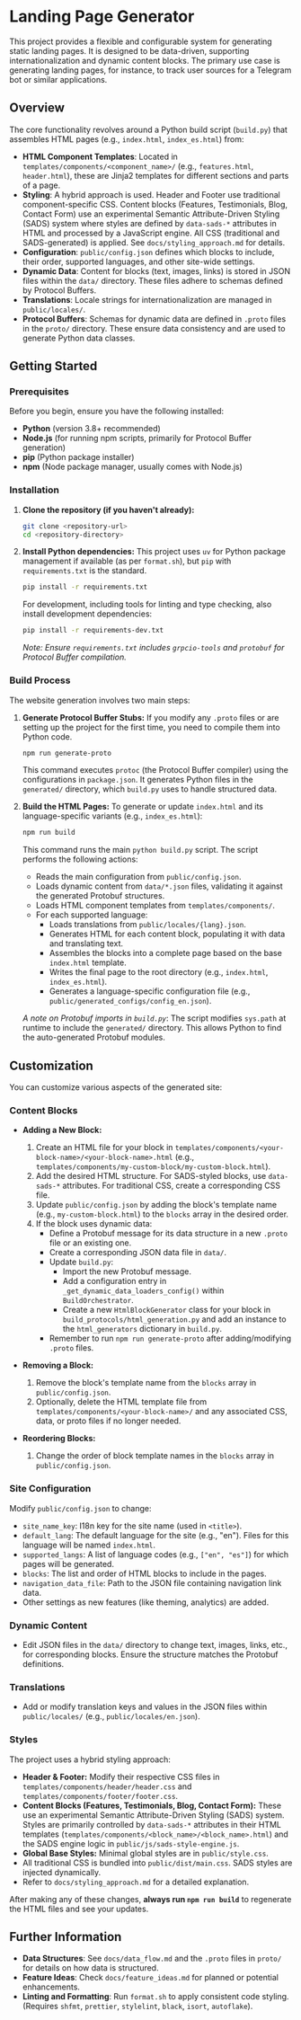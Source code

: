 # Landing Page Generator

This project provides a flexible and configurable system for generating static landing pages. It is designed to be data-driven, supporting internationalization and dynamic content blocks. The primary use case is generating landing pages, for instance, to track user sources for a Telegram bot or similar applications.

## Overview

The core functionality revolves around a Python build script (`build.py`) that assembles HTML pages (e.g., `index.html`, `index_es.html`) from:

*   **HTML Component Templates**: Located in `templates/components/<component_name>/` (e.g., `features.html`, `header.html`), these are Jinja2 templates for different sections and parts of a page.
*   **Styling**: A hybrid approach is used. Header and Footer use traditional component-specific CSS. Content blocks (Features, Testimonials, Blog, Contact Form) use an experimental Semantic Attribute-Driven Styling (SADS) system where styles are defined by `data-sads-*` attributes in HTML and processed by a JavaScript engine. All CSS (traditional and SADS-generated) is applied. See `docs/styling_approach.md` for details.
*   **Configuration**: `public/config.json` defines which blocks to include, their order, supported languages, and other site-wide settings.
*   **Dynamic Data**: Content for blocks (text, images, links) is stored in JSON files within the `data/` directory. These files adhere to schemas defined by Protocol Buffers.
*   **Translations**: Locale strings for internationalization are managed in `public/locales/`.
*   **Protocol Buffers**: Schemas for dynamic data are defined in `.proto` files in the `proto/` directory. These ensure data consistency and are used to generate Python data classes.

## Getting Started

### Prerequisites

Before you begin, ensure you have the following installed:

*   **Python** (version 3.8+ recommended)
*   **Node.js** (for running npm scripts, primarily for Protocol Buffer generation)
*   **pip** (Python package installer)
*   **npm** (Node package manager, usually comes with Node.js)

### Installation

1.  **Clone the repository (if you haven't already):**
    ```bash
    git clone <repository-url>
    cd <repository-directory>
    ```

2.  **Install Python dependencies:**
    This project uses `uv` for Python package management if available (as per `format.sh`), but `pip` with `requirements.txt` is the standard.
    ```bash
    pip install -r requirements.txt
    ```
    For development, including tools for linting and type checking, also install development dependencies:
    ```bash
    pip install -r requirements-dev.txt
    ```
    *Note: Ensure `requirements.txt` includes `grpcio-tools` and `protobuf` for Protocol Buffer compilation.*

### Build Process

The website generation involves two main steps:

1.  **Generate Protocol Buffer Stubs:**
    If you modify any `.proto` files or are setting up the project for the first time, you need to compile them into Python code.
    ```bash
    npm run generate-proto
    ```
    This command executes `protoc` (the Protocol Buffer compiler) using the configurations in `package.json`. It generates Python files in the `generated/` directory, which `build.py` uses to handle structured data.

2.  **Build the HTML Pages:**
    To generate or update `index.html` and its language-specific variants (e.g., `index_es.html`):
    ```bash
    npm run build
    ```
    This command runs the main `python build.py` script. The script performs the following actions:
    *   Reads the main configuration from `public/config.json`.
    *   Loads dynamic content from `data/*.json` files, validating it against the generated Protobuf structures.
    *   Loads HTML component templates from `templates/components/`.
    *   For each supported language:
        *   Loads translations from `public/locales/{lang}.json`.
        *   Generates HTML for each content block, populating it with data and translating text.
        *   Assembles the blocks into a complete page based on the base `index.html` template.
        *   Writes the final page to the root directory (e.g., `index.html`, `index_es.html`).
        *   Generates a language-specific configuration file (e.g., `public/generated_configs/config_en.json`).

    *A note on Protobuf imports in `build.py`*: The script modifies `sys.path` at runtime to include the `generated/` directory. This allows Python to find the auto-generated Protobuf modules.

## Customization

You can customize various aspects of the generated site:

### Content Blocks

*   **Adding a New Block:**
    1.  Create an HTML file for your block in `templates/components/<your-block-name>/<your-block-name>.html` (e.g., `templates/components/my-custom-block/my-custom-block.html`).
    2.  Add the desired HTML structure. For SADS-styled blocks, use `data-sads-*` attributes. For traditional CSS, create a corresponding CSS file.
    3.  Update `public/config.json` by adding the block's template name (e.g., `my-custom-block.html`) to the `blocks` array in the desired order.
    4.  If the block uses dynamic data:
        *   Define a Protobuf message for its data structure in a new `.proto` file or an existing one.
        *   Create a corresponding JSON data file in `data/`.
        *   Update `build.py`:
            *   Import the new Protobuf message.
            *   Add a configuration entry in `_get_dynamic_data_loaders_config()` within `BuildOrchestrator`.
            *   Create a new `HtmlBlockGenerator` class for your block in `build_protocols/html_generation.py` and add an instance to the `html_generators` dictionary in `build.py`.
        *   Remember to run `npm run generate-proto` after adding/modifying `.proto` files.

*   **Removing a Block:**
    1.  Remove the block's template name from the `blocks` array in `public/config.json`.
    2.  Optionally, delete the HTML template file from `templates/components/<your-block-name>/` and any associated CSS, data, or proto files if no longer needed.

*   **Reordering Blocks:**
    1.  Change the order of block template names in the `blocks` array in `public/config.json`.

### Site Configuration

Modify `public/config.json` to change:

*   `site_name_key`: I18n key for the site name (used in `<title>`).
*   `default_lang`: The default language for the site (e.g., "en"). Files for this language will be named `index.html`.
*   `supported_langs`: A list of language codes (e.g., `["en", "es"]`) for which pages will be generated.
*   `blocks`: The list and order of HTML blocks to include in the pages.
*   `navigation_data_file`: Path to the JSON file containing navigation link data.
*   Other settings as new features (like theming, analytics) are added.

### Dynamic Content

*   Edit JSON files in the `data/` directory to change text, images, links, etc., for corresponding blocks. Ensure the structure matches the Protobuf definitions.

### Translations

*   Add or modify translation keys and values in the JSON files within `public/locales/` (e.g., `public/locales/en.json`).

### Styles

The project uses a hybrid styling approach:
*   **Header & Footer:** Modify their respective CSS files in `templates/components/header/header.css` and `templates/components/footer/footer.css`.
*   **Content Blocks (Features, Testimonials, Blog, Contact Form):** These use an experimental Semantic Attribute-Driven Styling (SADS) system. Styles are primarily controlled by `data-sads-*` attributes in their HTML templates (`templates/components/<block_name>/<block_name>.html`) and the SADS engine logic in `public/js/sads-style-engine.js`.
*   **Global Base Styles:** Minimal global styles are in `public/style.css`.
*   All traditional CSS is bundled into `public/dist/main.css`. SADS styles are injected dynamically.
*   Refer to `docs/styling_approach.md` for a detailed explanation.

After making any of these changes, **always run `npm run build`** to regenerate the HTML files and see your updates.

## Further Information

*   **Data Structures**: See `docs/data_flow.md` and the `.proto` files in `proto/` for details on how data is structured.
*   **Feature Ideas**: Check `docs/feature_ideas.md` for planned or potential enhancements.
*   **Linting and Formatting**: Run `format.sh` to apply consistent code styling. (Requires `shfmt`, `prettier`, `stylelint`, `black`, `isort`, `autoflake`).
